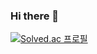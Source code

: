 ### Hi there 👋

[![Solved.ac
프로필](http://mazassumnida.wtf/api/v2/generate_badge?boj={JeongHanO})](https://solved.ac/{JeongHanO})
